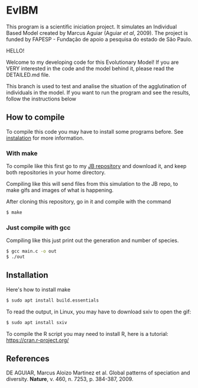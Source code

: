# EvIBM

This program is a scientific iniciation project. It simulates an Individual Based Model created by Marcus Aguiar (Aguiar _et al_, 2009). The project is funded by FAPESP - Fundação de apoio a pesquisa do estado de São Paulo.

HELLO!

Welcome to my developing code for this Evolutionary Model! If you are VERY interested in the code and the model behind it, please read the DETAILED.md file.

This branch is used to test and analise the situation of the agglutination of individuals in the model. If you want to run the program and see the results, follow the instructions below

## How to compile

To compile this code you may have to install some programs before. See [instalation](#install) for more information.

### With make
To compile like this first go to my [JB repository](https://github.com/IriLrnr/ProjetoFinalJB) and download it, and keep both repositories in your home directory.

Compiling like this will send files from this simulation to the JB repo, to make gifs and images of what is happening.

After cloning this repository, go in it and compile with the command

```bash
$ make
```

### Just compile with gcc

Compiling like this just print out the generation and number of species.

```bash
$ gcc main.c -o out
$ ./out
```

## Installation <a name="install"></a>

Here's how to install make

```bash
$ sudo apt install build.essentials
```

To read the output, in Linux, you may have to download sxiv to open the gif:

```bash
$ sudo apt install sxiv
```
To compile the R script you may need to install R, here is a tutorial: https://cran.r-project.org/

## References

DE AGUIAR, Marcus Aloizo Martinez et al. Global patterns of speciation and diversity. **Nature**, v. 460, n. 7253, p. 384-387, 2009.
